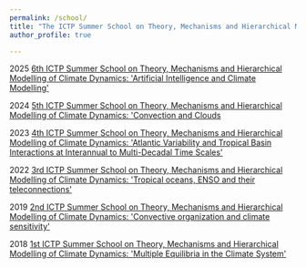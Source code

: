 ```yaml
---
permalink: /school/
title: "The ICTP Summer School on Theory, Mechanisms and Hierarchical Modelling of Climate Dynamics"
author_profile: true

---
```


2025
[6th ICTP Summer School on Theory, Mechanisms and Hierarchical Modelling of Climate Dynamics:
'Artificial Intelligence and Climate Modelling'](https://indico.ictp.it/event/10832/overview)


2024
[5th ICTP Summer School on Theory, Mechanisms and Hierarchical Modelling of Climate Dynamics:
'Convection and Clouds](https://indico.ictp.it/event/10490/)


2023
[4th ICTP Summer School on Theory, Mechanisms and Hierarchical Modelling of Climate Dynamics:
'Atlantic Variability and Tropical Basin Interactions at Interannual to Multi-Decadal Time Scales'](https://indico.ictp.it/event/10198/)


2022
[3rd ICTP Summer School on Theory, Mechanisms and Hierarchical Modelling of Climate Dynamics:
'Tropical oceans, ENSO and their teleconnections'](https://indico.ictp.it/event/9817/)


2019
[2nd ICTP Summer School on Theory, Mechanisms and Hierarchical Modelling of Climate Dynamics:
'Convective organization and climate sensitivity'](https://indico.ictp.it/event/8669/)


2018
[1st ICTP Summer School on Theory, Mechanisms and Hierarchical Modelling of Climate Dynamics:
'Multiple Equilibria in the Climate System'](https://indico.ictp.it/event/8318/)

